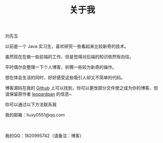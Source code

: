 ﻿---
layout: page
title : 关于我
---

刘先玉

以前是一个 Java 实习生，喜欢研究一些看起来比较新奇的技术。

虽然现在在做一些前端的工作，但是觉得对后端的知识依然有向往。

平时偶尔会整理一下个人博客，折腾一些较为新奇的操作。

想在体会生活的同时，好好感受这些吸引人却又不简单的代码。

博客源码在我的 [Github](https://github.com/liuxy0551/liuxy0551.github.io) 上可以找到，你可以更改部分文件使之成为你的博客，但请保留原作者 [leopardpan](https://github.com/leopardpan/leopardpan.github.io) 的信息~

<p><p>
你可以通过以下方法联系我
<p>
我的邮箱：liuxy0551@qq.com       

<br><br> 
我的QQ：1820995742（请备注：博客）
<p>

<p>